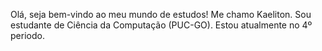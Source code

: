 <p align="left">Olá, seja bem-vindo ao meu mundo de estudos! Me chamo Kaeliton. Sou estudante de Ciência da Computação (PUC-GO).
Estou atualmente no 4º periodo.</p>
